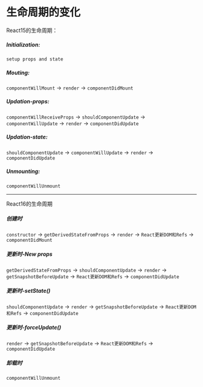 # 生命周期的变化
React15的生命周期：
##### Initialization:
`setup props and state`

##### Mouting: 
`componentWillMount` -> `render` -> `componentDidMount`

##### Updation-props:
`componentWillReceiveProps` -> `shouldComponentUpdate` -> `componentWillUpdate` -> `render` -> `componentDidUpdate`

##### Updation-state:
`shouldComponentUpdate` -> `componentWillUpdate` -> `render` -> `componentDidUpdate`

##### Unmounting:
`componentWillUnmount`

---

React16的生命周期
##### 创建时
`constructor` -> `getDerivedStateFromProps` -> `render` -> `React更新DOM和Refs` -> `componentDidMount`

##### 更新时-New props
`getDerivedStateFromProps` -> `shouldComponentUpdate` -> `render` -> `getSnapshotBeforeUpdate` -> `React更新DOM和Refs` -> `componentDidUpdate`

##### 更新时-setState()
`shouldComponentUpdate` -> `render` -> `getSnapshotBeforeUpdate` -> `React更新DOM和Refs` -> `componentDidUpdate`

##### 更新时-forceUpdate()
`render` -> `getSnapshotBeforeUpdate` -> `React更新DOM和Refs` -> `componentDidUpdate`

##### 卸载时
`componentWillUnmount`
